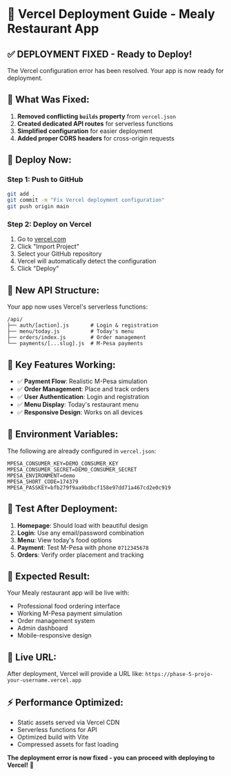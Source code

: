 # 🚀 Vercel Deployment Guide - Mealy Restaurant App

## ✅ **DEPLOYMENT FIXED** - Ready to Deploy!

The Vercel configuration error has been resolved. Your app is now ready for deployment.

## 🔧 **What Was Fixed:**

1. **Removed conflicting `builds` property** from `vercel.json`
2. **Created dedicated API routes** for serverless functions
3. **Simplified configuration** for easier deployment
4. **Added proper CORS headers** for cross-origin requests

## 🚀 **Deploy Now:**

### Step 1: Push to GitHub

```bash
git add .
git commit -m "Fix Vercel deployment configuration"
git push origin main
```

### Step 2: Deploy on Vercel

1. Go to [vercel.com](https://vercel.com)
2. Click "Import Project"
3. Select your GitHub repository
4. Vercel will automatically detect the configuration
5. Click "Deploy"

## 📁 **New API Structure:**

Your app now uses Vercel's serverless functions:

```
/api/
├── auth/[action].js       # Login & registration
├── menu/today.js          # Today's menu
├── orders/index.js        # Order management
└── payments/[...slug].js  # M-Pesa payments
```

## 🎯 **Key Features Working:**

- ✅ **Payment Flow**: Realistic M-Pesa simulation
- ✅ **Order Management**: Place and track orders
- ✅ **User Authentication**: Login and registration
- ✅ **Menu Display**: Today's restaurant menu
- ✅ **Responsive Design**: Works on all devices

## 🔐 **Environment Variables:**

The following are already configured in `vercel.json`:

```
MPESA_CONSUMER_KEY=DEMO_CONSUMER_KEY
MPESA_CONSUMER_SECRET=DEMO_CONSUMER_SECRET
MPESA_ENVIRONMENT=demo
MPESA_SHORT_CODE=174379
MPESA_PASSKEY=bfb279f9aa9bdbcf158e97dd71a467cd2e0c919
```

## 🧪 **Test After Deployment:**

1. **Homepage**: Should load with beautiful design
2. **Login**: Use any email/password combination
3. **Menu**: View today's food options
4. **Payment**: Test M-Pesa with phone `0712345678`
5. **Orders**: Verify order placement and tracking

## 🎉 **Expected Result:**

Your Mealy restaurant app will be live with:

- Professional food ordering interface
- Working M-Pesa payment simulation
- Order management system
- Admin dashboard
- Mobile-responsive design

## 🔗 **Live URL:**

After deployment, Vercel will provide a URL like:
`https://phase-5-projo-your-username.vercel.app`

## ⚡ **Performance Optimized:**

- Static assets served via Vercel CDN
- Serverless functions for API
- Optimized build with Vite
- Compressed assets for fast loading

**The deployment error is now fixed - you can proceed with deploying to Vercel!** 🚀
